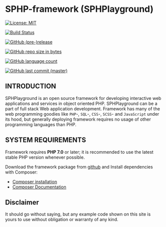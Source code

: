 # SPHP-framework (SPHPlayground)


[![License: MIT](https://img.shields.io/badge/License-MIT-yellow.svg)](https://opensource.org/licenses/MIT)

[![Build Status](https://travis-ci.org/samhol/SPHP-framework.svg?branch=master)](https://travis-ci.org/samhol/SPHP-framework)

[![GitHub (pre-)release](https://img.shields.io/github/release/samhol/SPHP-framework/all.svg)](https://github.com/samhol/SPHP-framework/releases)

[![GitHub repo size in bytes](https://img.shields.io/github/repo-size/samhol/SPHP-framework.svg)](https://github.com/samhol/SPHP-framework)

[![GitHub language count](https://img.shields.io/github/languages/count/samhol/SPHP-framework.svg)](https://github.com/samhol/SPHP-framework)

[![GitHub last commit (master)](https://img.shields.io/github/last-commit/samhol/SPHP-framework.svg)](https://github.com/samhol/SPHP-framework)


## INTRODUCTION

SPHPlayground is an open source framework for developing interactive web applications
and services in object oriented PHP. SPHPlayground can be a part of full stack Web 
application development. Framework has many of the web programming goodies like `PHP`-, `SQL`-, `CSS`-, `SCSS`- and `JavaScript` under its hood, 
but generally deploying framework requires no usage of other programming languages than PHP.

      
## SYSTEM REQUIREMENTS

Framework requires **PHP 7.0** or later; it is recommended to use the latest stable PHP version whenever possible.

Download the framework package from [github](https://github.com/samhol/SPHP-framework) and Install dependencies with Composer:

* [Composer installation](https://getcomposer.org/download/)
* [Composer Documentation](https://getcomposer.org/doc/)

## Disclaimer

It should go without saying, but any example code shown on this site is yours to use without obligation or warranty of any kind.
